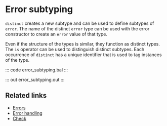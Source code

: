 # Error subtyping

`distinct` creates a new subtype and can be used to define subtypes of `error`. The name of the distinct `error` type can be used with the error constructor to create an `error` value of that type.

Even if the structure of the types is similar, they function as distinct types. The `is` operator can be used to distinguish distinct subtypes. Each occurrence of `distinct` has a unique identifier that is used to tag instances of the type.

::: code error_subtyping.bal :::

::: out error_subtyping.out :::

## Related links
- [Errors](https://ballerina.io/learn/by-example/error-reporting/)
- [Error handling](https://ballerina.io/learn/by-example/error-handling/)
- [Check](https://ballerina.io/learn/by-example/check/)